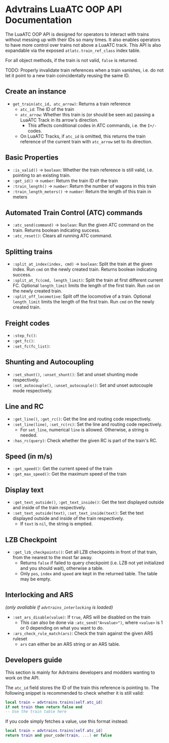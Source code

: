 # Advtrains LuaATC OOP API Documentation

The LuaATC OOP API is designed for operators to interact with trains without messing up with their IDs so many times. It also enables operators to have more control over trains not above a LuaATC track. This API is also expandable via the exposed `atlatc.train_ref_class` index table.

For all object methods, if the train is not valid, `false` is returned.

TODO: Properly invalidate train references when a train vanishes, i.e. do not let it point to a new train coincidentally reusing the same ID.

## Create an instance

* `get_train(atc_id, atc_arrow)`: Returns a train reference
  * `atc_id`: The ID of the train
  * `atc_arrow`: Whether this train is (or should be seen as) passing a LuaATC Track in its arrow's direction.
    * This affects conditional codes in ATC commands, i.e. the `I+/-` codes.
  * On LuaATC Tracks, if `atc_id` is omitted, this returns the train reference of the current train with `atc_arrow` set to its direction.

## Basic Properties

* `:is_valid()` -> `boolean`: Whether the train reference is still valid, i.e. pointing to an existing train.
* `:get_id()` -> `number`: Return the train ID of the train
* `:train_length()` -> `number`: Return the number of wagons in this train
* `:train_length_meters()` -> `number`: Return the length of this train in meters

## Automated Train Control (ATC) commands

* `:atc_send(command)` -> `boolean`: Run the given ATC command on the train. Returns boolean indicating success.
* `:atc_reset()`: Clears all running ATC command.

## Splitting trains

* `:split_at_index(index, cmd)` -> `boolean`: Split the train at the given index. Run `cmd` on the newly created train. Returns boolean indicating success.
* `:split_at_fc(cmd, length_limit)`: Split the train at first different current FC. Optional `length_limit` limits the length of the first train. Run `cmd` on the newly created train.
* `:split_off_locomotive`: Split off the locomotive of a train. Optional `length_limit` limits the length of the first train. Run `cmd` on the newly created train.

## Freight codes

* `:step_fc()`:
* `:get_fc()`:
* `:set_fc(fc_list)`:

## Shunting and Autocoupling

* `:set_shunt()`, `:unset_shunt()`: Set and unset shunting mode respectively.
* `:set_autocouple()`, `:unset_autocouple()`: Set and unset autocouple mode respectively.

## Line and RC

* `:get_line()`, `:get_rc()`: Get the line and routing code respectively.
* `:set_line(line)`, `:set_rc(rc)`: Set the line and routing code repectively.
  * For `set_line`, numerical `line` is allowed. Otherwise, a string is needed.
* `:has_rc(query)`: Check whether the given RC is part of the train's RC.

## Speed (in m/s)

* `:get_speed()`: Get the current speed of the train
* `:get_max_speed()`: Get the maximum speed of the train

## Display text

* `:get_text_outside()`, `:get_text_inside()`: Get the text displayed outside and inside of the train respectively.
* `:set_text_outside(text)`, `:set_text_inside(text)`: Set the text displayed outside and inside of the train respectively.
  * If `text` is `nil`, the string is emptied.

## LZB Checkpoint

* `:get_lzb_checkpoints()`: Get all LZB checkpoints in front of that train, from the nearest to the most far away.
  * Returns `false` if failed to query checkpoint (i.e. LZB not yet initialized and you should wait), otherwise a table.
  * Only `pos`, `index` and `speed` are kept in the returned table. The table may be empty.

## Interlocking and ARS

*(only avaliable if `advtrains_interlocking` is loaded)*

* `:set_ars_disable(value)`: If `true`, ARS will be disabled on the train
  * This can also be done via `:atc_send("A<value>")`, where `<value>` is 1 or 0 depending on what you want to do.
* `:ars_check_rule_match(ars)`: Check the train against the given ARS ruleset
  * `ars` can either be an ARS string or an ARS table.

## Developers guide

This section is mainly for Advtrains developers and modders wanting to work on the API.

The `atc_id` field stores the ID of the train this reference is pointing to. The following snippet is recommended to check whether it is still valid:

```lua
local train = advtrains.trains[self.atc_id]
if not train then return false end
-- Use the train table here
```

If you code simply fetches a value, use this format instead:

```lua
local train = advtrains.trains[self.atc_id]
return train and your_code(train, ...) or false
```

